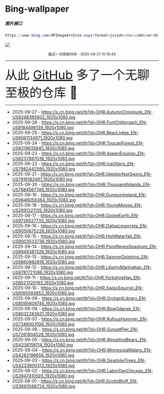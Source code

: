 # Bing-wallpaper

##### 图片接口

```powershell
https://www.bing.com/HPImageArchive.aspx?format=js&idx=0&n=1&mkt=en-US
```

 ![](https://s.cn.bing.net/th?id=OHR.AutumnChipmunk_EN-US9248365602_1920x1080.jpg)

<p align='center' >
    <small>
        最近一次爬取时间 - 2025-09-27 10:16:43
    </small>
    <br>
    <hr>
    <font size=7>
        <small>
           从此 <a href='https://github.com/'>GitHub</a> 多了一个无聊至极的仓库  🍳
        </small>
    </font>
    <hr>
</p>


- 2025-09-27 - https://s.cn.bing.net/th?id=OHR.AutumnChipmunk_EN-US9248365602_1920x1080.jpg 
- 2025-09-26 - https://s.cn.bing.net/th?id=OHR.FortChittorgarh_EN-US9184486139_1920x1080.jpg 
- 2025-09-25 - https://s.cn.bing.net/th?id=OHR.BearLodge_EN-US9061134971_1920x1080.jpg 
- 2025-09-24 - https://s.cn.bing.net/th?id=OHR.ToucanForest_EN-US8319635845_1920x1080.jpg 
- 2025-09-23 - https://s.cn.bing.net/th?id=OHR.AspenEquinox_EN-US8237887036_1920x1080.jpg 
- 2025-09-22 - https://s.cn.bing.net/th?id=OHR.IceOtters_EN-US7982442590_1920x1080.jpg 
- 2025-09-21 - https://s.cn.bing.net/th?id=OHR.OktoberfestSwing_EN-US7916182497_1920x1080.jpg 
- 2025-09-20 - https://s.cn.bing.net/th?id=OHR.ThousandIslands_EN-US7884567746_1920x1080.jpg 
- 2025-09-19 - https://s.cn.bing.net/th?id=OHR.DunquinIreland_EN-US9846056364_1920x1080.jpg 
- 2025-09-18 - https://s.cn.bing.net/th?id=OHR.YoungMoose_EN-US2991221135_1920x1080.jpg 
- 2025-09-17 - https://s.cn.bing.net/th?id=OHR.OzoneEarth_EN-US9728527733_1920x1080.jpg 
- 2025-09-16 - https://s.cn.bing.net/th?id=OHR.DallasLegorreta_EN-US9050675226_1920x1080.jpg 
- 2025-09-15 - https://s.cn.bing.net/th?id=OHR.HohWaterfall_EN-US9003533736_1920x1080.jpg 
- 2025-09-14 - https://s.cn.bing.net/th?id=OHR.PointReyesSeashore_EN-US8949381326_1920x1080.jpg 
- 2025-09-13 - https://s.cn.bing.net/th?id=OHR.SpinnerDolphins_EN-US8860882818_1920x1080.jpg 
- 2025-09-12 - https://s.cn.bing.net/th?id=OHR.LibertyManhattan_EN-US8781721086_1920x1080.jpg 
- 2025-09-11 - https://s.cn.bing.net/th?id=OHR.YorkshireHay_EN-US8523120193_1920x1080.jpg 
- 2025-09-10 - https://s.cn.bing.net/th?id=OHR.SwissSquirrel_EN-US8185093853_1920x1080.jpg 
- 2025-09-09 - https://s.cn.bing.net/th?id=OHR.OrchardLibrary_EN-US8095609746_1920x1080.jpg 
- 2025-09-08 - https://s.cn.bing.net/th?id=OHR.BlueGdansk_EN-US8032283831_1920x1080.jpg 
- 2025-09-07 - https://s.cn.bing.net/th?id=OHR.RufousHummer_EN-US7346003108_1920x1080.jpg 
- 2025-09-06 - https://s.cn.bing.net/th?id=OHR.SunsetPier_EN-US7261804528_1920x1080.jpg 
- 2025-09-05 - https://s.cn.bing.net/th?id=OHR.WrestlingBears_EN-US4338158114_1920x1080.jpg 
- 2025-09-04 - https://s.cn.bing.net/th?id=OHR.MinnesotaWaters_EN-US4282198656_1920x1080.jpg 
- 2025-09-03 - https://s.cn.bing.net/th?id=OHR.DeadvleiTrees_EN-US4233800313_1920x1080.jpg 
- 2025-09-02 - https://s.cn.bing.net/th?id=OHR.LaborDayChicago_EN-US3947410593_1920x1080.jpg 
- 2025-09-01 - https://s.cn.bing.net/th?id=OHR.ScottsBluff_EN-US3893566724_1920x1080.jpg 
